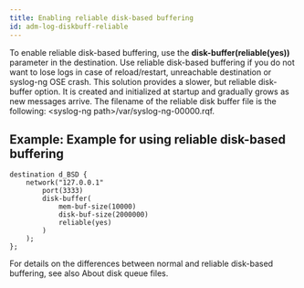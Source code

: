 ```yaml
---
title: Enabling reliable disk-based buffering
id: adm-log-diskbuff-reliable
---
```


To enable reliable disk-based buffering, use the
**disk-buffer(reliable(yes))** parameter in the destination. Use
reliable disk-based buffering if you do not want to lose logs in case of
reload/restart, unreachable destination or syslog-ng OSE crash. This
solution provides a slower, but reliable disk-buffer option. It is
created and initialized at startup and gradually grows as new messages
arrive. The filename of the reliable disk buffer file is the following:
\<syslog-ng path\>/var/syslog-ng-00000.rqf.

## Example: Example for using reliable disk-based buffering

```config
destination d_BSD {
    network("127.0.0.1"
        port(3333)
        disk-buffer(
            mem-buf-size(10000)
            disk-buf-size(2000000)
            reliable(yes)
        )
    );
};
```

For details on the differences between normal and reliable disk-based
buffering, see also About disk queue files.
